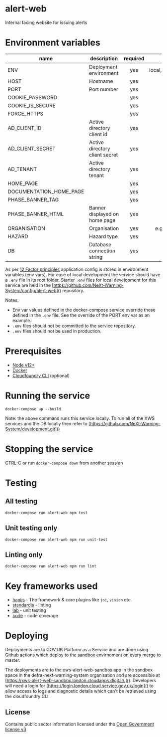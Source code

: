 # alert-web

Internal facing website for issuing alerts

# Environment variables

| name                    | description                    | required   | valid                         |
| ----------              | ------------------             | :--------: | :---------------------------: |
| ENV                     | Deployment environment         | yes        | local,sandbox,test,production |
| HOST                    | Hostname                       | yes        |                               |
| PORT                    | Port number                    | yes        |                               |
| COOKIE_PASSWORD         |                                | yes        |                               |
| COOKIE_IS_SECURE        |                                | yes        |                               |
| FORCE_HTTPS             |                                | yes        |                               |
| AD_CLIENT_ID            | Active directory client id     | yes        |                               |
| AD_CLIENT_SECRET        | Active directory client secret | yes        |                               |
| AD_TENANT               | Active directory tenant        | yes        |                               |
| HOME_PAGE               |                                | yes        |                               |
| DOCUMENTATION_HOME_PAGE |                                | yes        |                               |
| PHASE_BANNER_TAG        |                                | yes        |                               |
| PHASE_BANNER_HTML       | Banner displayed on home page  | yes        |                               |
| ORGANISATION            | Organisation                   | yes        | e.g Environment Agency        |
| HAZARD                  | Hazard type                    | yes        | e.g Flood                     |
| DB                      | Database connection string     | yes        |                               |

As per [12 Factor principles](https://12factor.net/config) application config is stored in environment variables (env vars). For ease of local development the service should have a `.env` file in its root folder. Starter `.env` files for local development for this service are held in the [https://github.com/NeXt-Warning-System/config/alert-web]() repository.

Notes:
* Env var values defined in the docker-compose service override those defined in the `.env` file. See the override of the PORT env var as an example.
* `.env` files should not be committed to the service repository.
* `.env` files should not be used in production.

# Prerequisites

* [Node v12+](https://nodejs.org/en/download/)
* [Docker](https://docs.docker.com/get-docker/) 
* [Cloudfoundry CLI](https://docs.cloudfoundry.org/cf-cli/install-go-cli.html) (optional)

# Running the service

`docker-compose up --build`

Note: the above command runs this service locally. To run all of the XWS services and the DB locally then refer to [https://github.com/NeXt-Warning-System/development.git]()

# Stopping the service

CTRL-C or run `docker-compose down` from another session

# Testing

## All testing

`docker-compose run alert-web npm test`

## Unit testing only

`docker-compose run alert-web npm run unit-test`

## Linting only

`docker-compose run alert-web npm run lint`

# Key frameworks used

- [hapijs](https://github.com/hapijs/hapi) - The framework & core plugins like `joi`, `vision` etc.
- [standardjs](http://standardjs.com/) - linting
- [lab](https://github.com/hapijs/lab) - unit testing
- [code](https://github.com/hapijs/code) - code coverage

# Deploying

Deployments are to GOV.UK Platform as a Service and are done using Github actions which deploy to the sandbox envirnoment on every merge to master.

The deployments are to the xws-alert-web-sandbox app in the sandbox space in the defra-next-warning-system organisation and are accessible at [https://xws-alert-web-sandbox.london.cloudapps.digital/.](). Developers will need a login for [https://login.london.cloud.service.gov.uk/login]() to allow access to logs and diagnostic details which can't be retrieved using the cloudfoundry CLI.

## License

Contains public sector information licensed under the [Open Government license v3](./LICENCE)
